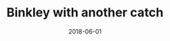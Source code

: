 ---
title: Binkley with another catch
date: 2018-06-01
description: Binkley with another catch
thumb: /assets/images/pro-staff/scott-binkley--400-2.jpg
image: /assets/images/pro-staff/scott-binkley--400-2.jpg
angler-name: Scott Binkley

reel-type: spinning
reel-series: 400 

# location: Someplace, United States
# fish: Some Big Fish
# fish-length: 49 in.
# fish-weight: 78 lbs.
---